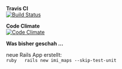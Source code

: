 **Travis CI**  
[![Build Status](https://travis-ci.org/schlubbi/IMI-Maps.png?branch=master)](https://travis-ci.org/schlubbi/IMI-Maps)

**Code Climate**  
[![Code Climate](https://codeclimate.com/github/schlubbi/IMI-Maps.png)](https://codeclimate.com/github/schlubbi/IMI-Maps)

**Was bisher geschah ...**  

neue Rails App erstellt:  
    ```ruby  
    rails new imi_maps --skip-test-unit  
    ```

